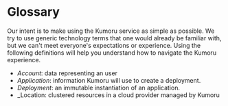 # Glossary

Our intent is to make using the Kumoru service as simple as possible.  We try to use generic technology terms that one would already be familiar with, but we can't meet everyone's expectations or experience.  Using the following definitions will help you understand how to navigate the Kumoru experience.

- _Account_: data representing an user
- _Application_: information Kumoru will use to create a deployment.
- _Deployment_: an immutable instantiation of an application.
- _Location: clustered resources in a cloud provider managed by Kumoru
